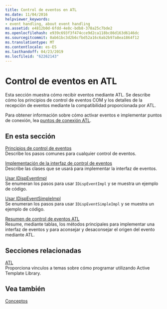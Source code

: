 ```yaml
---
title: Control de eventos en ATL
ms.date: 11/04/2016
helpviewer_keywords:
- event handling, about event handling
ms.assetid: e4812b0d-6fdd-4e8c-bdb8-378a25c7bde2
ms.openlocfilehash: e939c693f3f474cce9d2ca118bc86d163d6146dc
ms.sourcegitcommit: 0ab61bc3d2b6cfbd52a16c6ab2b97a8ea1864f12
ms.translationtype: MT
ms.contentlocale: es-ES
ms.lasthandoff: 04/23/2019
ms.locfileid: "62262143"
---
```

# <a name="event-handling-and-atl"></a>Control de eventos en ATL

Esta sección muestra cómo recibir eventos mediante ATL. Se describe cómo los principios de control de eventos COM y los detalles de la recepción de eventos mediante la compatibilidad proporcionada por ATL.

Para obtener información sobre cómo activar eventos e implementar puntos de conexión, lea [puntos de conexión ATL](../atl/atl-connection-points.md).

## <a name="in-this-section"></a>En esta sección

[Principios de control de eventos](../atl/event-handling-principles.md)<br/>
Describe los pasos comunes para cualquier control de eventos.

[Implementación de la interfaz de control de eventos](../atl/implementing-the-event-handling-interface.md)<br/>
Describe las clases que se usará para implementar la interfaz de eventos.

[Usar IDispEventImpl](../atl/using-idispeventimpl.md)<br/>
Se enumeran los pasos para usar `IDispEventImpl` y se muestra un ejemplo de código.

[Usar IDispEventSimpleImpl](../atl/using-idispeventsimpleimpl.md)<br/>
Se enumeran los pasos para usar `IDispEventSimpleImpl` y se muestra un ejemplo de código.

[Resumen de control de eventos ATL](../atl/atl-event-handling-summary.md)<br/>
Resume, mediante tablas, los métodos principales para implementar una interfaz de eventos y para aconsejar y desaconsejar el origen del evento mediante ATL.

## <a name="related-sections"></a>Secciones relacionadas

[ATL](../atl/active-template-library-atl-concepts.md)<br/>
Proporciona vínculos a temas sobre cómo programar utilizando Active Template Library.

## <a name="see-also"></a>Vea también

[Conceptos](../atl/active-template-library-atl-concepts.md)
